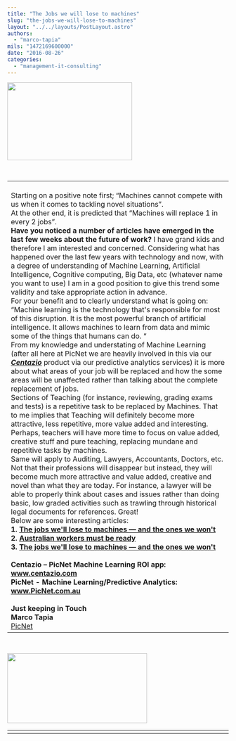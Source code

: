 ```yaml
---
title: "The Jobs we will lose to machines"
slug: "the-jobs-we-will-lose-to-machines"
layout: "../../layouts/PostLayout.astro"
authors: 
  - "marco-tapia"
mils: "1472169600000"
date: "2016-08-26"
categories: 
  - "management-it-consulting"
---
```


[](https://picnet.com.au/blogs/marco/files/2016/08/3-2.jpg)[<img src="/images/3-1.png" width=284 height=177  >](https://picnet.com.au/blogs/marco/files/2016/08/3-1.png)

 

<table><tbody><tr><td width="900">&nbsp;<div></div>Starting on a positive note first; “Machines cannot compete with us when it comes to tackling novel situations”.<div></div>At the other end, it is predicted that “Machines will replace 1 in every 2 jobs”.<div></div><strong>Have you noticed a number of articles have emerged in the last few weeks about the future of work?</strong> I have grand kids and therefore I am interested and concerned. Considering what has happened over the last few years with technology and now, with a degree of understanding of Machine Learning, Artificial Intelligence, Cognitive computing, Big Data, etc (whatever name you want to use) I am in a good position to give this trend some validity and take appropriate action in advance.<div></div>For your benefit and to clearly understand what is going on: “Machine learning is the technology that's responsible for most of this disruption. It is the most powerful branch of artificial intelligence. It allows machines to learn from data and mimic some of the things that humans can do. “<div></div>From my knowledge and understating of Machine Learning (after all here at PicNet we are heavily involved in this via our <em><strong><a href="http://picnetltdpty.cmail19.com/t/t-l-hrjhhhy-dkllkhurk-r/">Centazio</a> </strong></em>product via our predictive analytics services) it is more about what areas of your job will be replaced and how the some areas will be unaffected rather than talking about the complete replacement of jobs.<div></div>Sections of Teaching (for instance, reviewing, grading exams and tests) is a repetitive task to be replaced by Machines. That to me implies that Teaching will definitely become more attractive, less repetitive, more value added and interesting. Perhaps, teachers will have more time to focus on value added, creative stuff and pure teaching, replacing mundane and repetitive tasks by machines.<div></div>Same will apply to Auditing, Lawyers, Accountants, Doctors, etc. Not that their professions will disappear but instead, they will become much more attractive and value added, creative and novel than what they are today. For instance, a lawyer will be able to properly think about cases and issues rather than doing basic, low graded activities such as trawling through historical legal documents for references. Great!<div></div>Below are some interesting articles:<div></div><strong>1. </strong><a href="http://picnetltdpty.cmail19.com/t/t-l-hrjhhhy-dkllkhurk-y/"><strong>The jobs we'll lose to machines — and the ones we won't</strong></a><div></div><strong>2. </strong><a href="http://picnetltdpty.cmail19.com/t/t-l-hrjhhhy-dkllkhurk-j/"><strong>Australian workers must be ready</strong></a><div></div><strong>3. <a href="http://picnetltdpty.cmail19.com/t/t-l-hrjhhhy-dkllkhurk-i/">The jobs we'll lose to machines — and the ones we won't</a></strong><div></div>&nbsp;<div></div><strong>Centazio – PicNet Machine Learning ROI app: </strong><a href="http://picnetltdpty.cmail19.com/t/t-l-hrjhhhy-dkllkhurk-d/"><strong>www.centazio.com</strong></a><div></div><strong>PicNet - Machine Learning/Predictive Analytics: </strong><a href="http://picnetltdpty.cmail19.com/t/t-l-hrjhhhy-dkllkhurk-h/"><strong>www.PicNet.com.au</strong></a><div></div>&nbsp;<div></div><strong>Just keeping in Touch</strong><div></div><strong>Marco Tapia</strong><div></div><a href="http://picnetltdpty.cmail19.com/t/t-l-hrjhhhy-dkllkhurk-k/">PicNet</a></td></tr></tbody></table>

 

[<img src="/images/3-2.jpg" width=318 height=159  >](https://picnet.com.au/blogs/marco/files/2016/08/3-2.jpg)

<table><tbody><tr><td width="900"></td></tr></tbody></table>
